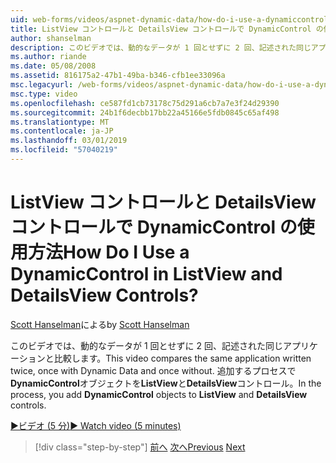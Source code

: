 ```yaml
---
uid: web-forms/videos/aspnet-dynamic-data/how-do-i-use-a-dynamiccontrol-in-listview-and-detailsview-controls
title: ListView コントロールと DetailsView コントロールで DynamicControl の使用方法 | Microsoft Docs
author: shanselman
description: このビデオでは、動的なデータが 1 回とせずに 2 回、記述された同じアプリケーションと比較します。 DynamicControl オブジェクトを ListView の処理で、追加する.
ms.author: riande
ms.date: 05/08/2008
ms.assetid: 816175a2-47b1-49ba-b346-cfb1ee33096a
msc.legacyurl: /web-forms/videos/aspnet-dynamic-data/how-do-i-use-a-dynamiccontrol-in-listview-and-detailsview-controls
msc.type: video
ms.openlocfilehash: ce587fd1cb73178c75d291a6cb7a7e3f24d29390
ms.sourcegitcommit: 24b1f6decbb17bb22a45166e5fdb0845c65af498
ms.translationtype: MT
ms.contentlocale: ja-JP
ms.lasthandoff: 03/01/2019
ms.locfileid: "57040219"
---
```

<a name="how-do-i-use-a-dynamiccontrol-in-listview-and-detailsview-controls"></a><span data-ttu-id="887ee-105">ListView コントロールと DetailsView コントロールで DynamicControl の使用方法</span><span class="sxs-lookup"><span data-stu-id="887ee-105">How Do I Use a DynamicControl in ListView and DetailsView Controls?</span></span>
====================
<span data-ttu-id="887ee-106">[Scott Hanselman](https://github.com/shanselman)による</span><span class="sxs-lookup"><span data-stu-id="887ee-106">by [Scott Hanselman](https://github.com/shanselman)</span></span>

<span data-ttu-id="887ee-107">このビデオでは、動的なデータが 1 回とせずに 2 回、記述された同じアプリケーションと比較します。</span><span class="sxs-lookup"><span data-stu-id="887ee-107">This video compares the same application written twice, once with Dynamic Data and once without.</span></span> <span data-ttu-id="887ee-108">追加するプロセスで**DynamicControl**オブジェクトを**ListView**と**DetailsView**コントロール。</span><span class="sxs-lookup"><span data-stu-id="887ee-108">In the process, you add **DynamicControl** objects to **ListView** and **DetailsView** controls.</span></span>

[<span data-ttu-id="887ee-109">&#9654;ビデオ (5 分)</span><span class="sxs-lookup"><span data-stu-id="887ee-109">&#9654; Watch video (5 minutes)</span></span>](https://channel9.msdn.com/Blogs/ASP-NET-Site-Videos/how-do-i-use-a-dynamiccontrol-in-listview-and-detailsview-controls)

> [!div class="step-by-step"]
> <span data-ttu-id="887ee-110">[前へ](how-do-i-display-unknown-datatypes.md)
> [次へ](getting-started-with-dynamic-data.md)</span><span class="sxs-lookup"><span data-stu-id="887ee-110">[Previous](how-do-i-display-unknown-datatypes.md)
[Next](getting-started-with-dynamic-data.md)</span></span>

